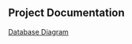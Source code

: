 ## Project Documentation
[Database Diagram](https://dbdiagram.io/e/667f01c49939893dae8fb4b3/667f01d69939893dae8fb5d0)